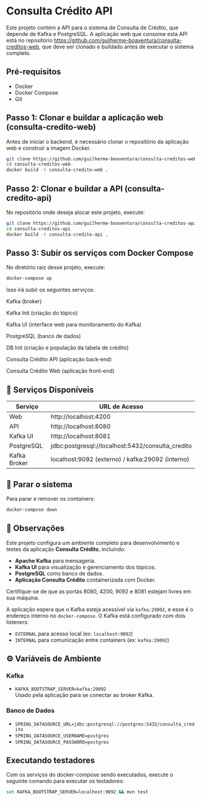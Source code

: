 # Consulta Crédito API

Este projeto contém a API para o sistema de Consulta de Crédito, que depende de Kafka e PostgreSQL. A aplicação web que consome esta API está no repositório https://github.com/guilherme-boaventura/consulta-creditos-web, que deve ser clonado e buildado antes de executar o sistema completo.

## Pré-requisitos

- Docker
- Docker Compose
- Git

## Passo 1: Clonar e buildar a aplicação web (consulta-credito-web)

Antes de iniciar o backend, é necessário clonar o repositório da aplicação web e construir a imagem Docker.

```bash
git clone https://github.com/guilherme-boaventura/consulta-creditos-web.git
cd consulta-creditos-web
docker build -t consulta-credito-web .
```

## Passo 2: Clonar e buildar a API (consulta-credito-api)
No repositório onde deseja alocar este projeto, execute:

```bash
git clone https://github.com/guilherme-boaventura/consulta-creditos-api.git
cd consulta-creditos-api
docker build -t consulta-credito-api .
```

## Passo 3: Subir os serviços com Docker Compose

No diretório raiz desse projeto, execute:

```bash
docker-compose up
```

Isso irá subir os seguintes serviços:

Kafka (broker)

Kafka Init (criação do tópico)

Kafka UI (interface web para monitoramento do Kafka)

PostgreSQL (banco de dados)

DB Init (criação e população da tabela de crédito)

Consulta Crédito API (aplicação back-end)

Consulta Crédito Web (aplicação front-end)

## 🔗 Serviços Disponíveis

| Serviço      | URL de Acesso                                     |
|--------------|---------------------------------------------------|
| Web          | http://localhost:4200                             | 
| API          | http://localhost:8080                             |
| Kafka UI     | http://localhost:8081                             |
| PostgreSQL   | jdbc:postgresql://localhost:5432/consulta_credito |
| Kafka Broker | localhost:9092 (externo) / kafka:29092 (interno)  |

## 🛑 Parar o sistema
Para parar e remover os containers:

```bash
docker-compose down
```

## 👀 Observações

Este projeto configura um ambiente completo para desenvolvimento e testes da aplicação **Consulta Crédito**, incluindo:

- **Apache Kafka** para mensageria.
- **Kafka UI** para visualização e gerenciamento dos tópicos.
- **PostgreSQL** como banco de dados.
- **Aplicação Consulta Crédito** containerizada com Docker.

Certifique-se de que as portas 8080, 4200, 9092 e 8081 estejam livres em sua máquina.

A aplicação espera que o Kafka esteja acessível via `kafka:29092`, e esse é o endereço interno no `docker-compose`.
O Kafka está configurado com dois listeners:
  - `EXTERNAL` para acesso local (ex: `localhost:9092`)
  - `INTERNAL` para comunicação entre containers (ex: `kafka:29092`)

## ⚙️ Variáveis de Ambiente

### Kafka

- `KAFKA_BOOTSTRAP_SERVER=kafka:29092`  
  Usado pela aplicação para se conectar ao broker Kafka.

### Banco de Dados

- `SPRING_DATASOURCE_URL=jdbc:postgresql://postgres:5432/consulta_credito`
- `SPRING_DATASOURCE_USERNAME=postgres`
- `SPRING_DATASOURCE_PASSWORD=postgres`

## Executando testadores

Com os serviços do docker-compose sendo executados, execute o seguinte comando para executar os testadores:

```bash
set KAFKA_BOOTSTRAP_SERVER=localhost:9092 && mvn test
```
